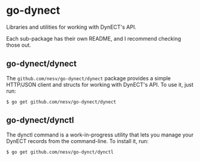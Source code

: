 # go-dynect

Libraries and utilities for working with DynECT's API.

Each sub-package has their own README, and I recommend checking those out.

## go-dynect/dynect

The `github.com/nesv/go-dynect/dynect` package provides a simple HTTP/JSON
client and structs for working with DynECT's API. To use it, just run:

	$ go get github.com/nesv/go-dynect/dynect
	
## go-dynect/dynctl

The dynctl command is a work-in-progress utility that lets you manage your
DynECT records from the command-line. To install it, run:

	$ go get github.com/nesv/go-dynct/dynctl
